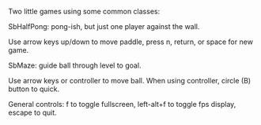 Two little games using some common classes:

SbHalfPong: pong-ish, but just one player against the wall.

Use arrow keys up/down to move paddle, press n, return, or space for new game.


SbMaze: guide ball through level to goal.

Use arrow keys or controller to move ball. When using controller, circle (B) button to quick.


General controls: f to toggle fullscreen, left-alt+f to toggle fps display, escape to quit.